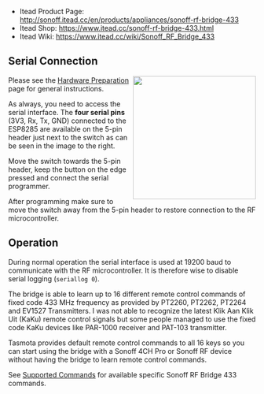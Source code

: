 * Itead Product Page: http://sonoff.itead.cc/en/products/appliances/sonoff-rf-bridge-433
* Itead Shop: https://www.itead.cc/sonoff-rf-bridge-433.html
* Itead Wiki: https://www.itead.cc/wiki/Sonoff_RF_Bridge_433

## Serial Connection

<img src="https://github.com/arendst/arendst.github.io/blob/master/media/sonoff_bridge_2.jpg" width="250" align="right" />

Please see the [Hardware Preparation](https://github.com/arendst/Sonoff-Tasmota/wiki/Hardware-Preparation) page for general instructions.

As always, you need to access the serial interface. The **four serial pins** (3V3, Rx, Tx, GND) connected to the ESP8285 are available on the 5-pin header just next to the switch as can be seen in the image to the right.

Move the switch towards the 5-pin header, keep the button on the edge pressed and connect the serial programmer.

After programming make sure to move the switch away from the 5-pin header to restore connection to the RF microcontroller.

## Operation

During normal operation the serial interface is used at 19200 baud to communicate with the RF microcontroller. It is therefore wise to disable serial logging (``seriallog 0``).

The bridge is able to learn up to 16 different remote control commands of fixed code 433 MHz frequency as provided by PT2260, PT2262, PT2264 and EV1527 Transmitters. I was not able to recognize the latest Klik Aan Klik Uit (KaKu) remote control signals but some people managed to use the fixed code KaKu devices like PAR-1000 receiver and PAT-103 transmitter.

Tasmota provides default remote control commands to all 16 keys so you can start using the bridge with a Sonoff 4CH Pro or Sonoff RF device without having the bridge to learn remote control commands.

See [Supported Commands](https://github.com/arendst/Sonoff-Tasmota/wiki/Commands#sonoff-rf-bridge-433) for available specific Sonoff RF Bridge 433 commands.